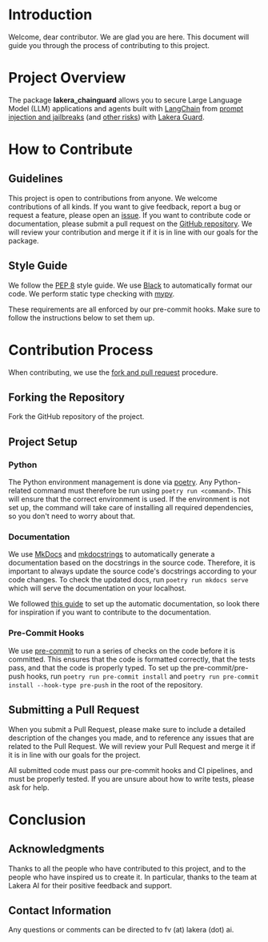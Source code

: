 # Introduction
Welcome, dear contributor. We are glad you are here. This document will guide you through the process of contributing to this project.

# Project Overview
The package **lakera_chainguard** allows you to secure Large Language Model (LLM) applications and agents built with [LangChain](https://www.langchain.com/) from [prompt injection and jailbreaks](https://platform.lakera.ai/docs/prompt_injection) (and [other risks](https://platform.lakera.ai/docs/api)) with [Lakera Guard](https://www.lakera.ai/).

# How to Contribute
## Guidelines
This project is open to contributions from anyone. We welcome contributions of all kinds. If you want to give feedback, report a bug or request a feature, please open an [issue](https://docs.github.com/en/issues/tracking-your-work-with-issues/creating-an-issue). If you want to contribute code or documentation, please submit a pull request on the [GitHub repository](https://github.com/lakeraai/lakera_langchain_integration). We will review your contribution and merge it if it is in line with our goals for the package.

## Style Guide
We follow the [PEP 8](https://www.python.org/dev/peps/pep-0008/) style guide. We use [Black](https://github.com/psf/black) to automatically format our code. We perform static type checking with [mypy](http://mypy-lang.org/).

These requirements are all enforced by our pre-commit hooks. Make sure to follow the instructions below to set them up.

# Contribution Process
When contributing, we use the [fork and pull request](https://docs.github.com/en/get-started/exploring-projects-on-github/contributing-to-a-project) procedure.
## Forking the Repository
Fork the GitHub repository of the project.

## Project Setup
### Python
The Python environment management is done via [poetry](https://python-poetry.org/). Any Python-related command must therefore be run using `poetry run <command>`. This will ensure that the correct environment is used. If the environment is not set up, the command will take care of installing all required dependencies, so you don't need to worry about that.

### Documentation
We use [MkDocs](https://www.mkdocs.org/) and [mkdocstrings](https://mkdocstrings.github.io/) to automatically generate a documentation based on the docstrings in the source code. Therefore, it is important to always update the source code's docstrings according to your code changes. To check the updated docs, run `poetry run mkdocs serve` which will serve the documentation on your localhost.

We followed [this guide](https://realpython.com/python-project-documentation-with-mkdocs/) to set up the automatic documentation, so look there for inspiration if you want to contribute to the documentation.

### Pre-Commit Hooks
We use [pre-commit](https://pre-commit.com/) to run a series of checks on the code before it is committed. This ensures that the code is formatted correctly, that the tests pass, and that the code is properly typed. To set up the pre-commit/pre-push hooks, run `poetry run pre-commit install` and `poetry run pre-commit install --hook-type pre-push` in the root of the repository.

## Submitting a Pull Request
When you submit a Pull Request, please make sure to include a detailed description of the changes you made, and to reference any issues that are related to the Pull Request. We will review your Pull Request and merge it if it is in line with our goals for the project.

All submitted code must pass our pre-commit hooks and CI pipelines, and must be properly tested. If you are unsure about how to write tests, please ask for help.

# Conclusion
## Acknowledgments
Thanks to all the people who have contributed to this project, and to the people who have inspired us to create it. In particular, thanks to the team at Lakera AI for their positive feedback and support.

## Contact Information
Any questions or comments can be directed to fv (at) lakera (dot) ai.